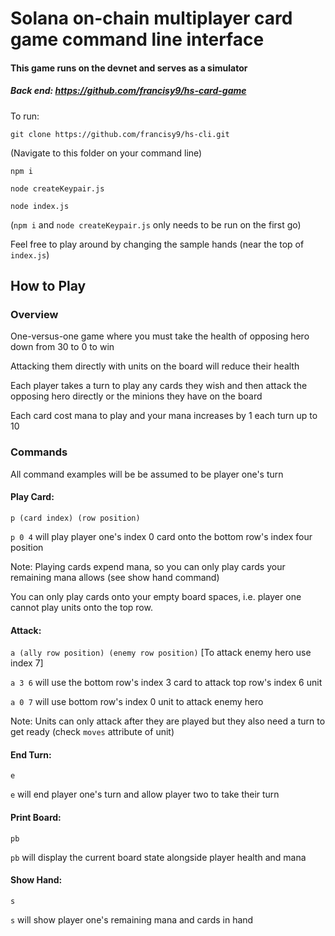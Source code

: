 # Solana on-chain multiplayer card game command line interface

#### This game runs on the devnet and serves as a simulator
##### Back end: https://github.com/francisy9/hs-card-game

To run:

`git clone https://github.com/francisy9/hs-cli.git`

(Navigate to this folder on your command line)

`npm i`

`node createKeypair.js`

`node index.js`

(`npm i` and `node createKeypair.js` only needs to be run on the first go)

Feel free to play around by changing the sample hands (near the top of `index.js`)


## How to Play
### Overview
One-versus-one game where you must take the health of opposing hero down from 30 to 0 to win

Attacking them directly with units on the board will reduce their health

Each player takes a turn to play any cards they wish and then attack the opposing hero directly or the minions they have on the board

Each card cost mana to play and your mana increases by 1 each turn up to 10

### Commands
All command examples will be be assumed to be player one's turn



#### Play Card: 

`p (card index) (row position)`

`p 0 4` will play player one's index 0 card onto the bottom row's index four position

Note: Playing cards expend mana, so you can only play cards your remaining mana allows (see show hand command)

You can only play cards onto your empty board spaces, i.e. player one cannot play units onto the top row.


#### Attack:

`a (ally row position) (enemy row position)` [To attack enemy hero use index 7]

`a 3 6` will use the bottom row's index 3 card to attack top row's index 6 unit

`a 0 7` will use bottom row's index 0 unit to attack enemy hero

Note: Units can only attack after they are played but they also need a turn to get ready (check `moves` attribute of unit)


#### End Turn:

`e`

`e` will end player one's turn and allow player two to take their turn


#### Print Board:

`pb`

`pb` will display the current board state alongside player health and mana


#### Show Hand:

`s`

`s` will show player one's remaining mana and cards in hand
